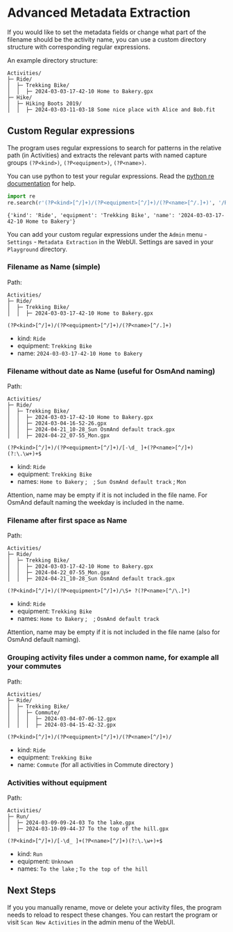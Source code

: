 # Advanced Metadata Extraction

If you would like to set the metadata fields or change what part of the filename should be the activity name, you can use a custom directory structure with corresponding regular expressions.

An example directory structure:

```
Activities/
├─ Ride/
│  ├─ Trekking Bike/
│  │  ├─ 2024-03-03-17-42-10 Home to Bakery.gpx
├─ Hike/
│  ├─ Hiking Boots 2019/
│  │  ├─ 2024-03-03-11-03-18 Some nice place with Alice and Bob.fit
```

## Custom Regular expressions

The program uses regular expressions to search for patterns in the relative path (in Activities) and extracts the relevant parts with named capture groups `(?P<kind>)`, `(?P<equipment>)`, `(?P<name>)`.

You can use python to test your regular expressions. Read the [python re documentation](https://docs.python.org/3/library/re.html) for help.

```python
import re
re.search(r'(?P<kind>[^/]+)/(?P<equipment>[^/]+)/(?P<name>[^/.]+)', '/Ride/Trekking Bike/2024-03-03-17-42-10 Home to Bakery.gpx').groupdict()
```
```
{'kind': 'Ride', 'equipment': 'Trekking Bike', 'name': '2024-03-03-17-42-10 Home to Bakery'}
```

You can add your custom regular expressions under the `Admin` menu - `Settings` - `Metadata Extraction` in the WebUI.
Settings are saved in your `Playground` directory.

### Filename as Name (simple)

Path:

```
Activities/
├─ Ride/
│  ├─ Trekking Bike/
│  │  ├─ 2024-03-03-17-42-10 Home to Bakery.gpx
```

```
(?P<kind>[^/]+)/(?P<equipment>[^/]+)/(?P<name>[^/.]+)
```

- kind: `Ride`
- equipment: `Trekking Bike`
- name: `2024-03-03-17-42-10 Home to Bakery`

### Filename without date as Name (useful for OsmAnd naming)

Path:

```
Activities/
├─ Ride/
│  ├─ Trekking Bike/
│  │  ├─ 2024-03-03-17-42-10 Home to Bakery.gpx
│  │  ├─ 2024-03-04-16-52-26.gpx
│  │  ├─ 2024-04-21_10-28_Sun OsmAnd default track.gpx
│  │  ├─ 2024-04-22_07-55_Mon.gpx
```

```
(?P<kind>[^/]+)/(?P<equipment>[^/]+)/[-\d_ ]+(?P<name>[^/]+)(?:\.\w+)+$
```

- kind: `Ride`
- equipment: `Trekking Bike`
- names: `Home to Bakery` ; ` ` ; `Sun OsmAnd default track` ; `Mon`

Attention, name may be empty if it is not included in the file name.
For OsmAnd default naming the weekday is included in the name.

### Filename after first space as Name

Path:

```
Activities/
├─ Ride/
│  ├─ Trekking Bike/
│  │  ├─ 2024-03-03-17-42-10 Home to Bakery.gpx
│  │  ├─ 2024-04-22_07-55_Mon.gpx
│  │  ├─ 2024-04-21_10-28_Sun OsmAnd default track.gpx
```

```
(?P<kind>[^/]+)/(?P<equipment>[^/]+)/\S+ ?(?P<name>[^/\.]*)
```

- kind: `Ride`
- equipment: `Trekking Bike`
- names: `Home to Bakery` ; ` ` ; `OsmAnd default track`

Attention, name may be empty if it is not included in the file name (also for OsmAnd default naming).

### Grouping activity files under a common name, for example all your commutes

Path:

```
Activities/
├─ Ride/
│  ├─ Trekking Bike/
│  │  ├─ Commute/
│  │  │  ├─ 2024-03-04-07-06-12.gpx
│  │  │  ├─ 2024-03-04-15-42-32.gpx
```

```
(?P<kind>[^/]+)/(?P<equipment>[^/]+)/(?P<name>[^/]+)/
```

- kind: `Ride`
- equipment: `Trekking Bike`
- name: `Commute` (for all activities in Commute directory )

### Activities without equipment

Path:

```
Activities/
├─ Run/
│  ├─ 2024-03-09-09-24-03 To the lake.gpx
│  ├─ 2024-03-10-09-44-37 To the top of the hill.gpx
```

```
(?P<kind>[^/]+)/[-\d_ ]+(?P<name>[^/]+)(?:\.\w+)+$
```

- kind: `Run`
- equipment: `Unknown`
- names: `To the lake` ; `To the top of the hill`

## Next Steps

If you you manually rename, move or delete your activity files, the program needs to reload to respect these changes.
You can restart the program or visit `Scan New Activities` in the admin menu of the WebUI.

